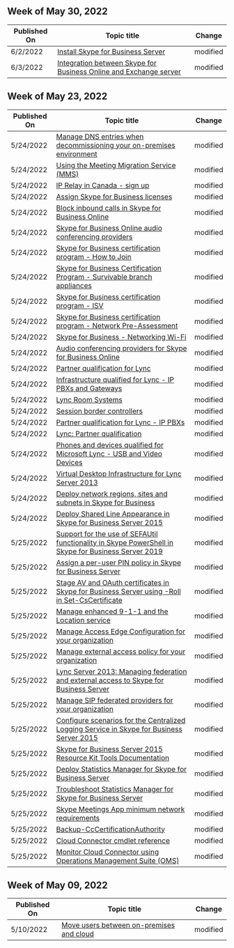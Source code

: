 <!-- This file is generated automatically each week. Changes made to this file will be overwritten.-->



## Week of May 30, 2022


| Published On |Topic title | Change |
|------|------------|--------|
| 6/2/2022 | [Install Skype for Business Server](/SkypeForBusiness/deploy/install/install) | modified |
| 6/3/2022 | [Integration between Skype for Business Online and Exchange server](/SkypeForBusiness/deploy/integrate-with-exchange-server/oauth-with-online-and-on-premises) | modified |


## Week of May 23, 2022


| Published On |Topic title | Change |
|------|------------|--------|
| 5/24/2022 | [Manage DNS entries when decommissioning your on-premises environment](/SkypeForBusiness/hybrid/decommission-manage-dns-entries) | modified |
| 5/24/2022 | [Using the Meeting Migration Service (MMS)](/SkypeForBusiness/audio-conferencing-in-office-365/setting-up-the-meeting-migration-service-mms) | modified |
| 5/24/2022 | [IP Relay in Canada - sign up](/SkypeForBusiness/legal-and-regulatory/ip-relay-canada-email-signup) | modified |
| 5/24/2022 | [Assign Skype for Business licenses](/SkypeForBusiness/skype-for-business-and-microsoft-teams-add-on-licensing/assign-skype-for-business-and-microsoft-teams-licenses) | modified |
| 5/24/2022 | [Block inbound calls in Skype for Business Online](/SkypeForBusiness/what-is-phone-system-in-office-365/block-inbound-calls) | modified |
| 5/24/2022 | [Skype for Business Online audio conferencing providers](/SkypeForBusiness/certification/audio-conferencing) | modified |
| 5/24/2022 | [Skype for Business certification program - How to Join](/SkypeForBusiness/certification/how-to-join) | modified |
| 5/24/2022 | [Skype for Business Certification Program - Survivable branch appliances](/SkypeForBusiness/certification/infra-sba) | modified |
| 5/24/2022 | [Skype for Business certification program - ISV](/SkypeForBusiness/certification/isv-overview) | modified |
| 5/24/2022 | [Skype for Business certification program - Network Pre-Assessment](/SkypeForBusiness/certification/it-pro-tools-pre-assessment) | modified |
| 5/24/2022 | [Skype for Business - Networking Wi-Fi](/SkypeForBusiness/certification/networking-wifi) | modified |
| 5/24/2022 | [Audio conferencing providers for Skype for Business Online](/SkypeForBusiness/certification/services-acps) | modified |
| 5/24/2022 | [Partner qualification for Lync](/SkypeForBusiness/lync-cert/networking-lync-server-2010-2013) | modified |
| 5/24/2022 | [Infrastructure qualified for Lync - IP PBXs and Gateways ](/SkypeForBusiness/lync-cert/qualified-ip-pbx-gateway) | modified |
| 5/24/2022 | [Lync Room Systems](/SkypeForBusiness/lync-cert/room-systems) | modified |
| 5/24/2022 | [Session border controllers](/SkypeForBusiness/lync-cert/sbcs-lync-server) | modified |
| 5/24/2022 | [Partner qualification for Lync - IP PBXs](/SkypeForBusiness/lync-cert/supported-ip-pbxs) | modified |
| 5/24/2022 | [Lync: Partner qualification](/SkypeForBusiness/lync-cert/survivable-branch-appliances) | modified |
| 5/24/2022 | [Phones and devices qualified for Microsoft Lync - USB and Video Devices](/SkypeForBusiness/lync-cert/video-solutions-qualified) | modified |
| 5/24/2022 | [Virtual Desktop Infrastructure for Lync Server 2013](/SkypeForBusiness/lync-cert/virtual-desktop-lync-server) | modified |
| 5/24/2022 | [Deploy network regions, sites and subnets in Skype for Business](/SkypeForBusiness/deploy/deploy-enterprise-voice/deploy-network) | modified |
| 5/24/2022 | [Deploy Shared Line Appearance in Skype for Business Server 2015](/SkypeForBusiness/deploy/deploy-enterprise-voice/deploy-shared-line-appearance) | modified |
| 5/25/2022 | [Support for the use of SEFAUtil functionality in Skype PowerShell in Skype for Business Server 2019](/SkypeForBusiness/sefautil-functionality) | modified |
| 5/25/2022 | [Assign a per-user PIN policy in Skype for Business Server](/SkypeForBusiness/manage/authentication/assign-a-per-user-pin-policy) | modified |
| 5/25/2022 | [Stage AV and OAuth certificates in Skype for Business Server using -Roll in Set-CsCertificate](/SkypeForBusiness/manage/authentication/stage-av-and-oauth-certificates) | modified |
| 5/25/2022 | [Manage enhanced 9-1-1 and the Location service](/SkypeForBusiness/manage/enhanced-9-1-1-and-location-service) | modified |
| 5/25/2022 | [Manage Access Edge Configuration for your organization](/SkypeForBusiness/manage/federation-and-external-access/access-edge/manage-access-edge-configuration-for-your-organization) | modified |
| 5/25/2022 | [Manage external access policy for your organization](/SkypeForBusiness/manage/federation-and-external-access/external-access-policies/manage-external-access-policy-for-your-organization) | modified |
| 5/25/2022 | [Lync Server 2013: Managing federation and external access to Skype for Business Server](/SkypeForBusiness/manage/federation-and-external-access/managing-federation-and-external-access) | modified |
| 5/25/2022 | [Manage SIP federated providers for your organization](/SkypeForBusiness/manage/federation-and-external-access/sip-providers/manage-sip-federated-providers-for-your-organization) | modified |
| 5/25/2022 | [Configure scenarios for the Centralized Logging Service in Skype for Business Server 2015](/SkypeForBusiness/management-tools/centralized-logging-service/configure-scenarios) | modified |
| 5/25/2022 | [Skype for Business Server 2015 Resource Kit Tools Documentation](/SkypeForBusiness/management-tools/resource-kit-tools) | modified |
| 5/25/2022 | [Deploy Statistics Manager for Skype for Business Server](/SkypeForBusiness/management-tools/statistics-manager/deploy) | modified |
| 5/25/2022 | [Troubleshoot Statistics Manager for Skype for Business Server](/SkypeForBusiness/management-tools/statistics-manager/troubleshoot) | modified |
| 5/25/2022 | [Skype Meetings App minimum network requirements](/SkypeForBusiness/plan-your-deployment/clients-and-devices/minimum-network-requirements) | modified |
| 5/25/2022 | [Backup-CcCertificationAuthority](/SkypeForBusiness/skype-for-business-hybrid-solutions/plan-your-phone-system-cloud-pbx-solution/backup-cccertificationauthority) | modified |
| 5/25/2022 | [Cloud Connector cmdlet reference](/SkypeForBusiness/skype-for-business-hybrid-solutions/plan-your-phone-system-cloud-pbx-solution/cloud-connector-cmdlet-reference) | modified |
| 5/25/2022 | [Monitor Cloud Connector using Operations Management Suite (OMS)](/SkypeForBusiness/skype-for-business-hybrid-solutions/plan-your-phone-system-cloud-pbx-solution/monitor-cloud-connector-using-operations-management-suite-oms) | modified |


## Week of May 09, 2022


| Published On |Topic title | Change |
|------|------------|--------|
| 5/10/2022 | [Move users between on-premises and cloud](/SkypeForBusiness/hybrid/move-users-between-on-premises-and-cloud) | modified |

